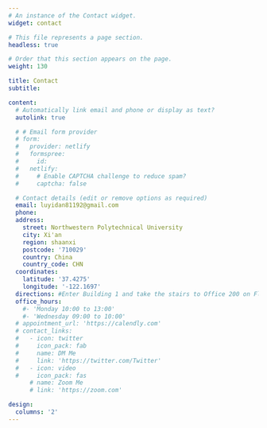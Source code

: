 ```yaml
---
# An instance of the Contact widget.
widget: contact

# This file represents a page section.
headless: true

# Order that this section appears on the page.
weight: 130

title: Contact
subtitle:

content:
  # Automatically link email and phone or display as text?
  autolink: true

  # # Email form provider
  # form:
  #   provider: netlify
  #   formspree:
  #     id:
  #   netlify:
  #     # Enable CAPTCHA challenge to reduce spam?
  #     captcha: false

  # Contact details (edit or remove options as required)
  email: luyidan81192@gmail.com
  phone: 
  address:
    street: Northwestern Polytechnical University
    city: Xi'an
    region: shaanxi
    postcode: '710029'
    country: China
    country_code: CHN
  coordinates:
    latitude: '37.4275'
    longitude: '-122.1697'
  directions: #Enter Building 1 and take the stairs to Office 200 on Floor 2
  office_hours:
    #- 'Monday 10:00 to 13:00'
    #- 'Wednesday 09:00 to 10:00'
  # appointment_url: 'https://calendly.com'
  # contact_links:
  #   - icon: twitter
  #     icon_pack: fab
  #     name: DM Me
  #     link: 'https://twitter.com/Twitter'
  #   - icon: video
  #     icon_pack: fas
      # name: Zoom Me
      # link: 'https://zoom.com'

design:
  columns: '2'
---
```

